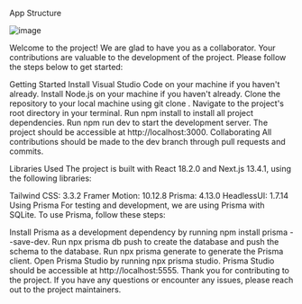 App Structure

![image](https://user-images.githubusercontent.com/56807795/236699368-5cb394fa-3fa9-4e2c-90e1-e18e1910504b.png)

Welcome to the project! We are glad to have you as a collaborator. Your contributions are valuable to the development of the project. Please follow the steps below to get started:

Getting Started
Install Visual Studio Code on your machine if you haven't already.
Install Node.js on your machine if you haven't already.
Clone the repository to your local machine using git clone <repository URL>.
Navigate to the project's root directory in your terminal.
Run npm install to install all project dependencies.
Run npm run dev to start the development server. The project should be accessible at http://localhost:3000.
Collaborating
All contributions should be made to the dev branch through pull requests and commits.

Libraries Used
The project is built with React 18.2.0 and Next.js 13.4.1, using the following libraries:

Tailwind CSS: 3.3.2
Framer Motion: 10.12.8
Prisma: 4.13.0
HeadlessUI: 1.7.14
Using Prisma
For testing and development, we are using Prisma with SQLite. To use Prisma, follow these steps:

Install Prisma as a development dependency by running npm install prisma --save-dev.
Run npx prisma db push to create the database and push the schema to the database.
Run npx prisma generate to generate the Prisma client.
Open Prisma Studio by running npx prisma studio. Prisma Studio should be accessible at http://localhost:5555.
Thank you for contributing to the project. If you have any questions or encounter any issues, please reach out to the project maintainers.
